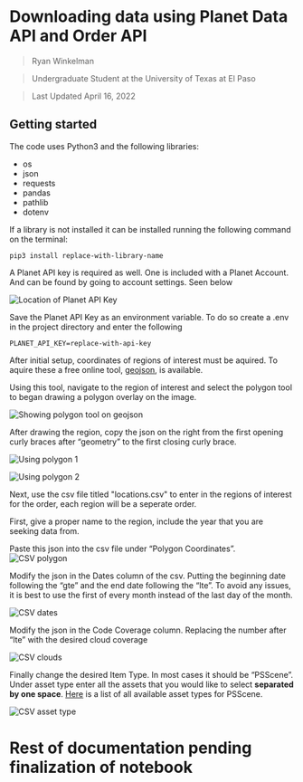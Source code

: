 # Downloading data using Planet Data API and Order API 

> Ryan Winkelman

> Undergraduate Student at the University of Texas at El Paso

> Last Updated April 16, 2022

## Getting started
The code uses Python3 and the following libraries:
 - os
 - json
 - requests
 - pandas
 - pathlib
 - dotenv
 
If a library is not installed it can be installed running the following command on the terminal:
 
`pip3 install replace-with-library-name`

A Planet API key is required as well. One is included with a Planet Account. And can be found by going to account settings.  Seen below

![Location of Planet API Key](https://github.com/ryanjwin/smallsatPlanetData/blob/main/images/Screen%20Shot%202022-04-16%20at%2012.18.04%20PM.png?raw=True)


Save the Planet API Key as an environment variable. To do so create a .env in the project directory and enter the following

`PLANET_API_KEY=replace-with-api-key`

After initial setup, coordinates of regions of interest must be aquired. To aquire these a free online tool, [geojson](http://geojson.io), is available. 

Using this tool, navigate to the region of interest and select the polygon tool to began drawing a polygon overlay on the image.

![Showing polygon tool on geojson](https://github.com/ryanjwin/smallsatPlanetData/blob/main/images/Screen%20Shot%202022-04-16%20at%201.08.41%20PM.png?raw=True)

After drawing the region, copy the json on the right from the first opening curly braces after “geometry” to the first closing curly brace.

![Using polygon 1](https://github.com/ryanjwin/smallsatPlanetData/blob/main/images/Screen%20Shot%202022-04-16%20at%201.14.46%20PM.png?raw=True)

![Using polygon 2](https://github.com/ryanjwin/smallsatPlanetData/blob/main/images/Screen%20Shot%202022-04-16%20at%201.14.52%20PM.png?raw=True)

Next, use the csv file titled "locations.csv" to enter in the regions of interest for the order, each region will be a seperate order.

First, give a proper name to the region, include the year that you are seeking data from.

Paste this json into the csv file under “Polygon Coordinates”.
![CSV polygon](https://github.com/ryanjwin/smallsatPlanetData/blob/main/images/Screen%20Shot%202022-04-16%20at%201.14.59%20PM.png?raw=True)

Modify the json in the Dates column of the csv. Putting the beginning date following the “gte” and the end date following the “lte”. To avoid any issues, it is best to use the first of every month instead of the last day of the month.


![CSV dates](https://github.com/ryanjwin/smallsatPlanetData/blob/main/images/Screen%20Shot%202022-04-16%20at%201.15.04%20PM.png?raw=True)

Modify the json in the Code Coverage column. Replacing the number after “lte” with the desired cloud coverage

![CSV clouds](https://github.com/ryanjwin/smallsatPlanetData/blob/main/images/Screen%20Shot%202022-04-16%20at%201.15.11%20PM.png?raw=True)

Finally change the desired Item Type. In most cases it should be “PSScene”. Under asset type enter all the assets that you would like to select **separated by one space**. [Here](https://developers.planet.com/docs/data/psscene/) is a list of all available asset types for PSScene.


![CSV asset type](https://github.com/ryanjwin/smallsatPlanetData/blob/main/images/Screen%20Shot%202022-04-16%20at%201.15.17%20PM.png?raw=True)



# Rest of documentation pending finalization of notebook
